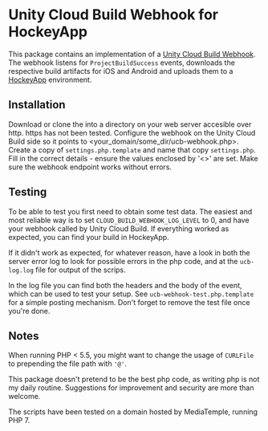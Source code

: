 Unity Cloud Build Webhook for HockeyApp
=======================================

This package contains an implementation of a [Unity Cloud Build Webhook](https://build-api.cloud.unity3d.com/docs/1.0.0/index.html#operation-webhooks-intro).
The webhook listens for `ProjectBuildSuccess` events, downloads the
respective build artifacts for iOS and Android and uploads them to a
[HockeyApp](https://hockeyapp.net) environment.

Installation
------------

Download or clone the into a directory on your web server accesible over http.
https has not been tested. Configure the webhook on the Unity Cloud Build side
so it points to <your_domain/some_dir/ucb-webhook.php>. Create a copy of
`settings.php.template` and name that copy `settings.php`. Fill in the correct
details - ensure the values enclosed by '<>' are set. Make sure the webhook
endpoint works without errors.

Testing
-------

To be able to test you first need to obtain some test data. The easiest and
most reliable way is to set `CLOUD_BUILD_WEBHOOK_LOG_LEVEL` to 0, and have your
webhook called by Unity Cloud Build. If everything worked as expected, you can
find your build in HockeyApp.

If it didn't work as expected, for whatever reason, have a look in both the
server error log to look for possible errors in the php code, and at the
`ucb-log.log` file for output of the scrips.

In the log file you can find both the headers and the body of the event, which
can be used to test your setup. See `ucb-webhook-test.php.template` for a simple
posting mechanism. Don't forget to remove the test file once you're done.

Notes
-----

When running PHP < 5.5, you might want to change the usage of `CURLFile` to
prepending the file path with `'@'`.

This package doesn't pretend to be the best php code, as writing php is not my
daily routine. Suggestions for improvement and security are more than welcome.

The scripts have been tested on a domain hosted by MediaTemple, running PHP 7.
